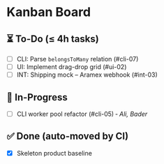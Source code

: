 # Kanban Board

## ⏳ To-Do (≤ 4h tasks)

- [ ] CLI: Parse `belongsToMany` relation (#cli-07)
- [ ] UI: Implement drag-drop grid (#ui-02)
- [ ] INT: Shipping mock – Aramex webhook (#int-03)

## 🚧 In-Progress

- [ ] CLI worker pool refactor (#cli-05) ‑ *Ali, Bader*

## ✅ Done (auto-moved by CI)

- [x] Skeleton product baseline